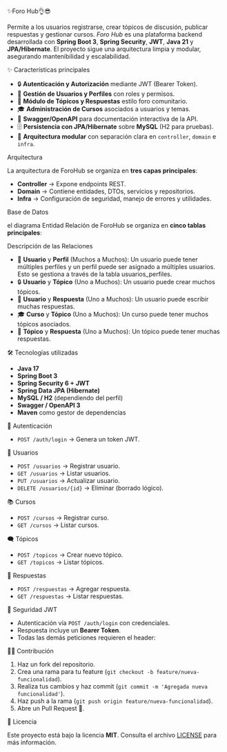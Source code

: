 
✨Foro Hub👌😎

Permite a los usuarios registrarse, crear tópicos de discusión, publicar respuestas y gestionar cursos.
*Foro Hub* es una plataforma backend desarrollada con **Spring Boot 3**, **Spring Security**, **JWT**, **Java 21** y **JPA/Hibernate**. 
El proyecto sigue una arquitectura limpia y modular, asegurando mantenibilidad y escalabilidad.


✨ Características principales

* 🔒 **Autenticación y Autorización** mediante JWT (Bearer Token).
* 👥 **Gestión de Usuarios y Perfiles** con roles y permisos.
* 📝 **Módulo de Tópicos y Respuestas** estilo foro comunitario.
* 🎓 **Administración de Cursos** asociados a usuarios y temas.
* 📜 **Swagger/OpenAPI** para documentación interactiva de la API.
* 🗄️ **Persistencia con JPA/Hibernate** sobre **MySQL** (H2 para pruebas).
* 🚀 **Arquitectura modular** con separación clara en `controller`, `domain` e `infra`.



Arquitectura

La arquitectura de ForoHub se organiza en **tres capas principales**:

* **Controller** → Expone endpoints REST.
* **Domain** → Contiene entidades, DTOs, servicios y repositorios.
* **Infra** → Configuración de seguridad, manejo de errores y utilidades.


Base de Datos

el diagrama Entidad Relación de ForoHub se organiza en **cinco tablas principales**:

Descripción de las Relaciones
* 📜 **Usuario** y **Perfil** (Muchos a Muchos): Un usuario puede tener múltiples perfiles y un perfil puede ser asignado a múltiples usuarios. Esto se gestiona a través de la tabla usuarios_perfiles.
* 🔒 **Usuario** y **Tópico** (Uno a Muchos): Un usuario puede crear muchos tópicos.
* 👥 **Usuario** y **Respuesta** (Uno a Muchos): Un usuario puede escribir muchas respuestas.
* 🎓 **Curso** y **Tópico** (Uno a Muchos): Un curso puede tener muchos tópicos asociados.
* 🔑 **Tópico** y **Respuesta** (Uno a Muchos): Un tópico puede tener muchas respuestas.



 🛠️ Tecnologías utilizadas

* **Java 17**
* **Spring Boot 3**
* **Spring Security 6 + JWT**
* **Spring Data JPA (Hibernate)**
* **MySQL / H2** (dependiendo del perfil)
* **Swagger / OpenAPI 3**
* **Maven** como gestor de dependencias


 🔑 Autenticación

* `POST /auth/login` → Genera un token JWT.

👤 Usuarios

* `POST /usuarios` → Registrar usuario.
* `GET /usuarios` → Listar usuarios.
* `PUT /usuarios` → Actualizar usuario.
* `DELETE /usuarios/{id}` → Eliminar (borrado lógico).

📚 Cursos

* `POST /cursos` → Registrar curso.
* `GET /cursos` → Listar cursos.

🗨️ Tópicos

* `POST /topicos` → Crear nuevo tópico.
* `GET /topicos` → Listar tópicos.

💬 Respuestas

* `POST /respuestas` → Agregar respuesta.
* `GET /respuestas` → Listar respuestas.



🔐 Seguridad JWT

* Autenticación vía `POST /auth/login` con credenciales.
* Respuesta incluye un **Bearer Token**.
* Todas las demás peticiones requieren el header:



👨‍💻 Contribución

1. Haz un fork del repositorio.
2. Crea una rama para tu feature (`git checkout -b feature/nueva-funcionalidad`).
3. Realiza tus cambios y haz commit (`git commit -m 'Agregada nueva funcionalidad'`).
4. Haz push a la rama (`git push origin feature/nueva-funcionalidad`).
5. Abre un Pull Request 🚀.


📜 Licencia

Este proyecto está bajo la licencia **MIT**. Consulta el archivo [LICENSE](LICENSE) para más información.


